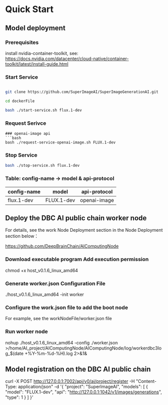 # Quick Start

## Model deployment

### Prerequisites

install nvidia-container-toolkit, see: https://docs.nvidia.com/datacenter/cloud-native/container-toolkit/latest/install-guide.html

### Start Service

```bash

git clone https://github.com/SuperImageAI/SuperImageGenerationAI.git

cd dockerFile

bash ./start-service.sh flux.1-dev
```

### Request Serivce

```
### openai-image api
```bash
bash ./request-service-openai-image.sh FLUX.1-dev 
```

### Stop Service

```bash
bash ./stop-service.sh flux.1-dev
```

### Table: config-name -> model & api-protocol

| config-name | model      | api-protocol |
| ----------- | ---------- | ------------ |
| flux.1-dev  | FLUX.1-dev | openai-image |

## Deploy the DBC AI public chain worker node

For details, see the work Node Deployment section in the Node Deployment section below：

https://github.com/DeepBrainChain/AIComputingNode

### Download executable program Add execution permission

  chmod +x host_v0.1.6_linux_amd64

### Generate worker.json Configuration File

 ./host_v0.1.6_linux_amd64 -init worker

### Configure the work.json file to add the boot node

 For example, see the workNodeFile/worker.json file

### Run worker node

nohup ./host_v0.1.6_linux_amd64 -config ./worker.json >/home/AI_project/AIComputingNode/AIComputingNode/log/workerdbc3log_$(date +\%Y-\%m-\%d-\%H).log 2>&1&


## Model registration on the DBC AI public chain

curl -X POST http://127.0.0.1:7002/api/v0/ai/project/register
    -H "Content-Type: application/json"
    -d '{
           "project": "SuperImageAI",
           "models": [
             {
               "model": "FLUX.1-dev",
               "api": "http://127.0.0.1:1042/v1/images/generations",
               "type": 1
             }
           ]
         }'
